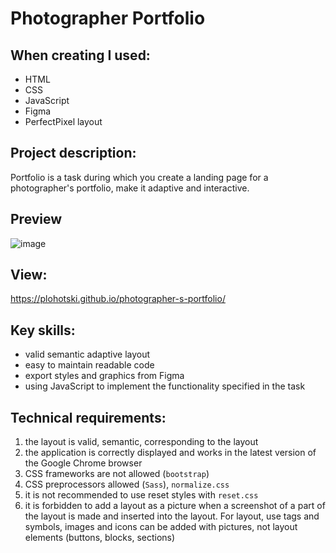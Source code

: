 # Photographer Portfolio

## When creating I used:
* HTML
* CSS
* JavaScript
* Figma
* PerfectPixel layout

## Project description:
Portfolio is a task during which you create a landing page for a photographer's portfolio, make it adaptive and interactive.

## Preview
![image](https://user-images.githubusercontent.com/83242738/190000646-a01919a5-e8c3-4f0e-8be7-addcbc16dc23.png)

## View:
https://plohotski.github.io/photographer-s-portfolio/

## Key skills:
* valid semantic adaptive layout
* easy to maintain readable code
* export styles and graphics from Figma
* using JavaScript to implement the functionality specified in the task

## Technical requirements: 
1. the layout is valid, semantic, corresponding to the layout
2. the application is correctly displayed and works in the latest version of the Google Chrome browser
3. CSS frameworks are not allowed (`bootstrap`)
4. CSS preprocessors allowed (`Sass`), `normalize.css`
5. it is not recommended to use reset styles with `reset.css`
6. it is forbidden to add a layout as a picture when a screenshot of a part of the layout is made and inserted into the layout. For layout, use tags and symbols, images and icons can be added with pictures, not layout elements (buttons, blocks, sections)
